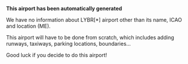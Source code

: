 **This airport has been automatically generated**

We have no information about LYBR[*] airport other than its name, ICAO and location (ME).

This airport will have to be done from scratch, which includes adding runways, taxiways, parking locations, boundaries...

Good luck if you decide to do this airport!